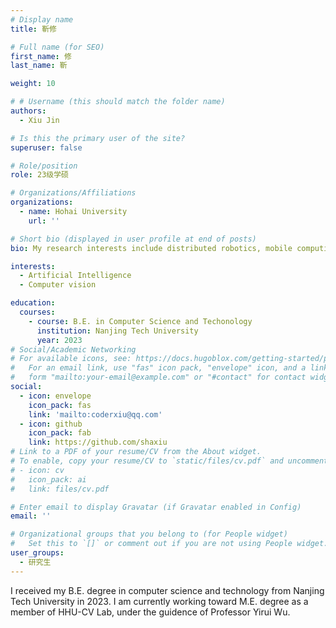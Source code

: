 ```yaml
---
# Display name
title: 靳修

# Full name (for SEO)
first_name: 修
last_name: 靳

weight: 10

# # Username (this should match the folder name)
authors:
  - Xiu Jin

# Is this the primary user of the site?
superuser: false

# Role/position
role: 23级学硕

# Organizations/Affiliations
organizations:
  - name: Hohai University
    url: ''

# Short bio (displayed in user profile at end of posts)
bio: My research interests include distributed robotics, mobile computing and programmable matter.

interests:
  - Artificial Intelligence
  - Computer vision

education:
  courses:
    - course: B.E. in Computer Science and Techonology
      institution: Nanjing Tech University
      year: 2023
# Social/Academic Networking
# For available icons, see: https://docs.hugoblox.com/getting-started/page-builder/#icons
#   For an email link, use "fas" icon pack, "envelope" icon, and a link in the
#   form "mailto:your-email@example.com" or "#contact" for contact widget.
social:
  - icon: envelope
    icon_pack: fas
    link: 'mailto:coderxiu@qq.com'
  - icon: github
    icon_pack: fab
    link: https://github.com/shaxiu
# Link to a PDF of your resume/CV from the About widget.
# To enable, copy your resume/CV to `static/files/cv.pdf` and uncomment the lines below.
# - icon: cv
#   icon_pack: ai
#   link: files/cv.pdf

# Enter email to display Gravatar (if Gravatar enabled in Config)
email: ''

# Organizational groups that you belong to (for People widget)
#   Set this to `[]` or comment out if you are not using People widget.
user_groups:
  - 研究生
---
```


I received my B.E. degree in computer science and technology from Nanjing Tech University in 2023. I am currently working toward M.E. degree as a member of HHU-CV Lab, under the guidence of Professor Yirui Wu.
